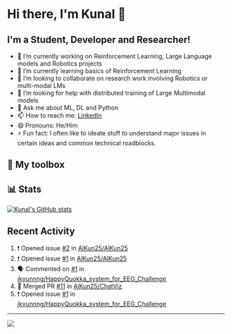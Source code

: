 # Hi there, I'm Kunal 👋

<!--
**AlKun25/AlKun25** is a ✨ _special_ ✨ repository because its `README.md` (this file) appears on your GitHub profile.-->

## I'm a Student, Developer and Researcher!

- 🔭 I’m currently working on Reinforcement Learning, Large Language models and Robotics projects
- 🌱 I’m currently learning basics of Reinforcement Learning
- 👯 I’m looking to collaborate on research work involving Robotics or multi-modal LMs
- 🤔 I’m looking for help with distributed training of Large Multimodal models
- 💬 Ask me about ML, DL and Python
- 📫 How to reach me: [LinkedIn](https://www.linkedin.com/in/kunalmundada/)
- 😄 Pronouns: He/Him
- ⚡ Fun fact: I often like to ideate stuff to understand major issues in certain ideas and common technical roadblocks.

## 🧰 My toolbox


## 📊 Stats
[![Kunal's GitHub stats](https://github-readme-stats.vercel.app/api?username=AlKun25&theme=radical&count_private=true&show_icons=true&rank_icon=github)](https://github.com/anuraghazra/github-readme-stats)


## Recent Activity
<!--START_SECTION:activity-->
1. ❗ Opened issue [#2](https://github.com/AlKun25/AlKun25/issues/2) in [AlKun25/AlKun25](https://github.com/AlKun25/AlKun25)
2. ❗ Opened issue [#1](https://github.com/AlKun25/AlKun25/issues/1) in [AlKun25/AlKun25](https://github.com/AlKun25/AlKun25)
3. 🗣 Commented on [#1](https://github.com/jkyunnng/HappyQuokka_system_for_EEG_Challenge/issues/1#issuecomment-1855526469) in [jkyunnng/HappyQuokka_system_for_EEG_Challenge](https://github.com/jkyunnng/HappyQuokka_system_for_EEG_Challenge)
4. 🎉 Merged PR [#11](https://github.com/AlKun25/ChatViz/pull/11) in [AlKun25/ChatViz](https://github.com/AlKun25/ChatViz)
5. ❗ Opened issue [#1](https://github.com/jkyunnng/HappyQuokka_system_for_EEG_Challenge/issues/1) in [jkyunnng/HappyQuokka_system_for_EEG_Challenge](https://github.com/jkyunnng/HappyQuokka_system_for_EEG_Challenge)
<!--END_SECTION:activity-->


---


![](https://komarev.com/ghpvc/?username=AlKun25&style=plastic&color=blue)
